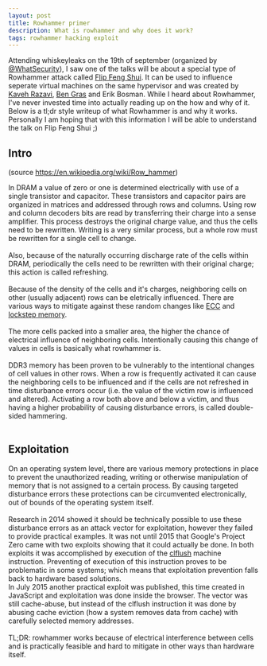 ```yaml
---
layout: post
title: Rowhammer primer
description: What is rowhammer and why does it work?
tags: rowhammer hacking exploit
---
```

Attending whiskeyleaks on the 19th of september (organized by <a href="https://twitter.com/whatsecurity">@WhatSecurity</a>), I saw one of the talks will be about a special type of Rowhammer attack called <a href="https://www.vusec.net/projects/flip-feng-shui/">Flip Feng Shui</a>. It can be used to influence seperate virtual machines on the same hypervisor and was created by <a href="gober">Kaveh Razavi</a>, <a href="https://twitter.com/bjg">Ben Gras</a> and Erik Bosman.
While I heard about Rowhammer, I've never invested time into actually reading up on the how and why of it. Below is a tl;dr style writeup of what Rowhammer is and why it works. Personally I am hoping that with this information I will be able to understand the talk on Flip Feng Shui ;)

 
<h2>Intro</h2>
(source <a href="https://en.wikipedia.org/wiki/Row_hammer">https://en.wikipedia.org/wiki/Row_hammer</a>)

In DRAM a value of zero or one is determined electrically with use of a single transistor and capacitor. These transistors and capacitor pairs
are organized in matrices and addressed through rows and columns. Using row and column decoders bits are read by transferring their charge into a sense amplifier.
This process destroys the original charge value, and thus the cells need to be rewritten. Writing is a very similar process, but a whole row must be
rewritten for a single cell to change.<br>
<br>
Also, because of the naturally occurring discharge rate of the cells within DRAM, periodically the cells need to be rewritten with their original charge; this action
is called refreshing.<br>
<br>
Because of the density of the cells and it's charges, neighboring cells on other (usually adjacent) rows can be eletrically influenced. There are various ways to
mitigate against these random changes like <a href="https://en.wikipedia.org/wiki/Error-correcting_code_memory">ECC</a> and
<a href="https://en.wikipedia.org/wiki/Lockstep_memory">lockstep memory</a>.<br>
<br>
The more cells packed into a smaller area, the higher the chance of electrical influence of neighboring cells. Intentionally causing this change of values in cells
is basically what rowhammer is.<br>
<br>
DDR3 memory has been proven to be vulnerably to the intentional changes of cell values in other rows. When a row is frequently activated it can cause the neighboring
cells to be influenced and if the cells are not refreshed in time disturbance errors occur (i.e. the value of the victim row is influenced and altered). Activating a row
both above and below a victim, and thus having a higher probability of causing disturbance errors, is called double-sided hammering.<br>
<br>
<h2>Exploitation</h2>
On an operating system level, there are various memory protections in place to prevent the unauthorized reading, writing or otherwise manipulation of memory that is not
assigned to a certain process. By causing targeted disturbance errors these protections can be circumvented electronically, out of bounds of the operating system itself. <br>
<br>
Research in 2014 showed it should be technically possible to use these disturbance errors as an attack vector for exploitation, however they failed to provide practical examples. It
was not until 2015 that Google's Project Zero came with two exploits showing that it could actually be done. In both exploits it was accomplished by execution of
the <a href="http://x86.renejeschke.de/html/file_module_x86_id_30.html">clflush</a> machine instruction. Preventing of execution of this instruction proves to be problematic in some
systems; which means that exploitation prevention falls back to hardware based solutions. <br>
In July 2015 another practical exploit was published, this time created in JavaScript and exploitation was done inside the browser. The vector was still cache-abuse, but instead of the
clflush instruction it was done by abusing cache eviction (how a system removes data from cache) with carefully selected memory addresses.<br>
<br>
TL;DR: rowhammer works because of electrical interference between cells and is practically feasible and hard to mitigate in other ways than hardware itself.
